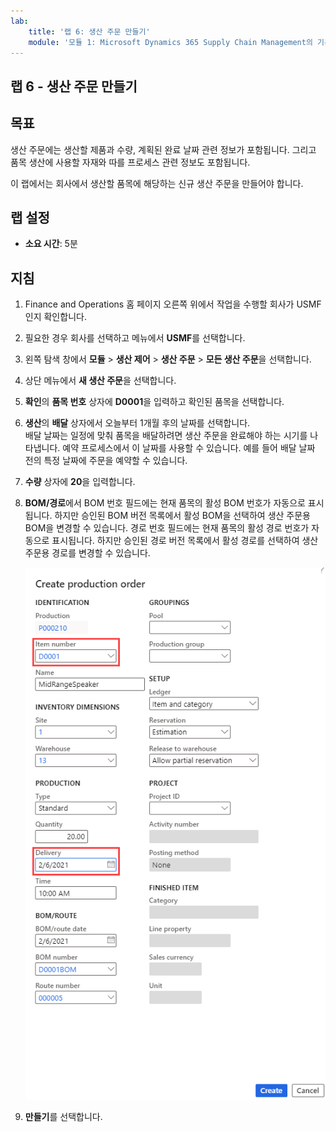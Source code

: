 ```yaml
---
lab:
    title: '랩 6: 생산 주문 만들기'
    module: '모듈 1: Microsoft Dynamics 365 Supply Chain Management의 기본 사항 파악'
---
```


## 랩 6 - 생산 주문 만들기

## 목표

생산 주문에는 생산할 제품과 수량, 계획된 완료 날짜 관련 정보가 포함됩니다. 그리고 품목 생산에 사용할 자재와 따를 프로세스 관련 정보도 포함됩니다.

이 랩에서는 회사에서 생산할 품목에 해당하는 신규 생산 주문을 만들어야 합니다.

## 랩 설정

   - **소요 시간**: 5분

## 지침

1. Finance and Operations 홈 페이지 오른쪽 위에서 작업을 수행할 회사가 USMF인지 확인합니다.

1. 필요한 경우 회사를 선택하고 메뉴에서 **USMF**를 선택합니다.

1. 왼쪽 탐색 창에서 **모듈** > **생산 제어** > **생산 주문** > **모든 생산 주문**을 선택합니다.

1. 상단 메뉴에서 **새 생산 주문**을 선택합니다.

1. **확인**의 **품목 번호** 상자에 **D0001**을 입력하고 확인된 품목을 선택합니다.

1. **생산**의 **배달** 상자에서 오늘부터 1개월 후의 날짜를 선택합니다.  
    배달 날짜는 일정에 맞춰 품목을 배달하려면 생산 주문을 완료해야 하는 시기를 나타냅니다. 예약 프로세스에서 이 날짜를 사용할 수 있습니다. 예를 들어 배달 날짜 전의 특정 날짜에 주문을 예약할 수 있습니다.

1. **수량** 상자에 **20**을 입력합니다.

1. **BOM/경로**에서 BOM 번호 필드에는 현재 품목의 활성 BOM 번호가 자동으로 표시됩니다. 하지만 승인된 BOM 버전 목록에서 활성 BOM을 선택하여 생산 주문용 BOM을 변경할 수 있습니다. 경로 번호 필드에는 현재 품목의 활성 경로 번호가 자동으로 표시됩니다. 하지만 승인된 경로 버전 목록에서 활성 경로를 선택하여 생산 주문용 경로를 변경할 수 있습니다.

    ![전체 생산 주문 만들기 창이 표시된 화면 이미지](./media/lp1-m4-new-production-order-pane.png)

1. **만들기**를 선택합니다.
